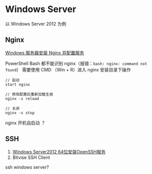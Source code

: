 # Windows Server

以 Windows Server 2012 为例

## Nginx

[Windows 服务器安装 Nginx 并配置服务](https://blog.winsky.wang/Nginx/Windows%E6%9C%8D%E5%8A%A1%E5%99%A8%E5%AE%89%E8%A3%85Nginx%E5%B9%B6%E9%85%8D%E7%BD%AE%E6%9C%8D%E5%8A%A1/)

PowerShell Bash 都不能识别 nginx（报错：`bash: nginx: command not found`） 需要使用 CMD （Win + R）进入 nginx 安装目录下操作

```
// 启动
start nginx

// 修改配置后重新加载生效
nginx -s reload

// 关闭
nginx -s stop
```

nginx 开机自启动 ？



## SSH

1. [Windows Server2012 64位安装OpenSSH服务](https://www.pianshen.com/article/87221730998/)
2. Bitvise SSH Client

ssh windows server?
